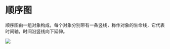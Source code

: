 # 顺序图

顺序图由一组对象构成，每个对象分别带有一条竖线，称作对象的生命线，它代表时间轴，时间沿竖线向下延伸。



![](https://raw.githubusercontent.com/ZanderZhao/images/master/img2019/20191015183556.jpg)